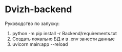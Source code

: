 # Dvizh-backend
Руководство по запуску:
1) python -m pip install -r Backend/requirements.txt
2) Создать локально БД и в .env занести данные
3) uvicorn main:app --reload
